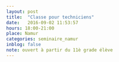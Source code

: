 ```yaml
---
layout: post
title:  "Classe pour techniciens"
date:   2016-09-02 11:53:57
hours: 18:00-21:00
place: Namur
categories: seminaire_namur
inblog: false
note: ouvert à partir du 11è grade élève
---
```


